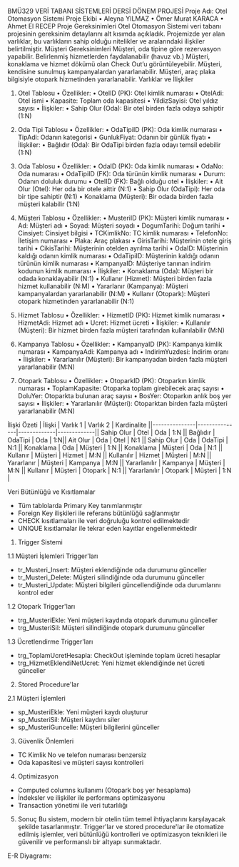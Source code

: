 BMÜ329 VERİ TABANI SİSTEMLERİ DERSİ DÖNEM PROJESİ
Proje Adı: Otel Otomasyon Sistemi
Proje Ekibi
• Aleyna YILMAZ
•  Ömer Murat KARACA
• Ahmet El RECEP
Proje Gereksinimleri
Otel Otomasyon Sistemi veri tabanı projesinin gereksinim detaylarını alt kısımda açıkladık. Projemizde yer alan varlıklar, bu varlıkların sahip olduğu nitelikler ve aralarındaki ilişkiler belirtilmiştir.
Müşteri Gereksinimleri
Müşteri, oda tipine göre rezervasyon yapabilir. Belirlenmiş hizmetlerden faydalanabilir (havuz vb.) Müşteri, konaklama ve hizmet dökümü olan Check Out’u görüntüleyebilir. Müşteri, kendisine sunulmuş kampanyalardan yararlanabilir. Müşteri, araç plaka bilgisiyle otopark hizmetinden yararlanabilir.
Varlıklar ve İlişkiler

1. Otel Tablosu
•  Özellikler:
•  OtelID (PK): Otel kimlik numarası
•  OtelAdi: Otel ismi
•  Kapasite: Toplam oda kapasitesi
•  YildizSayisi: Otel yıldız sayısı
•  İlişkiler:
•  Sahip Olur (Oda): Bir otel birden fazla odaya sahiptir (1:N)


2. Oda Tipi Tablosu
•  Özellikler:
•  OdaTipiID (PK): Oda kimlik numarası
•  TipAdi: Odanın kategorisi
•  GunlukFiyat: Odanın bir günlük fiyatı
•  İlişkiler:
•  Bağlıdır (Oda): Bir OdaTipi birden fazla odayı temsil edebilir (1:N)
3. Oda Tablosu
•  Özellikler:
•  OdaID (PK): Oda kimlik numarası
•  OdaNo: Oda numarası
•  OdaTipiID (FK): Oda türünün kimlik numarası
•  Durum: Odanın doluluk durumu
•  OtelID (FK): Bağlı olduğu otel
•  İlişkiler:
•  Ait Olur (Otel): Her oda bir otele aittir (N:1)
•  Sahip Olur (OdaTipi): Her oda bir tipe sahiptir (N:1)
•  Konaklama (Müşteri): Bir odada birden fazla müşteri kalabilir (1:N)


4. Müşteri Tablosu
•  Özellikler:
•  MusteriID (PK): Müşteri kimlik numarası
•  Ad: Müşteri adı
•  Soyad: Müşteri soyadı
•  DogumTarihi: Doğum tarihi
•  Cinsiyet: Cinsiyet bilgisi
•  TCKimlikNo: TC kimlik numarası
•  TelefonNo: İletişim numarası
•  Plaka: Araç plakası
• GirisTarihi: Müşterinin otele giriş tarihi
• CikisTarihi: Müşterinin otelden ayrılma tarihi
• OdaID: Müşterinin kaldığı odanın kimlik numarası
• OdaTipiID: Müşterinin kaldığı odanın türünün kimlik numarası
• KampanyaID: Müşteriye tanınan indirim kodunun kimlik numarası
•  İlişkiler:
•  Konaklama (Oda): Müşteri bir odada konaklayabilir (N:1)
•  Kullanır (Hizmet): Müşteri birden fazla hizmet kullanabilir (N:M)
•  Yararlanır (Kampanya): Müşteri kampanyalardan yararlanabilir (N:M)
•  Kullanır (Otopark): Müşteri otopark hizmetinden yararlanabilir (N:1)

5. Hizmet Tablosu
•  Özellikler:
•  HizmetID (PK): Hizmet kimlik numarası
•  HizmetAdi: Hizmet adı
•  Ucret: Hizmet ücreti
•  İlişkiler:
•  Kullanılır (Müşteri): Bir hizmet birden fazla müşteri tarafından kullanılabilir (M:N)


6. Kampanya Tablosu
•  Özellikler:
•  KampanyaID (PK): Kampanya kimlik numarası
•  KampanyaAdi: Kampanya adı
•  IndirimYuzdesi: İndirim oranı
•  İlişkiler:
•  Yararlanılır (Müşteri): Bir kampanyadan birden fazla müşteri yararlanabilir (M:N)


7. Otopark Tablosu
•  Özellikler:
•  OtoparkID (PK): Otoparkın kimlik numarası
•  ToplamKapasite: Otoparka toplam girebilecek araç sayısı
•  DoluYer: Otoparkta bulunan araç sayısı
•  BosYer: Otoparkın anlık boş yer sayısı
•  İlişkiler:
•  Yararlanılır (Müşteri): Otoparktan birden fazla müşteri yararlanabilir (M:N)

İlişki Özeti
|       İlişki      |   Varlık 1   |  Varlık 2   | Kardinalite 
||---------------|---------------|-------------|-------------|| 
Sahip Olur    | Otel            | Oda          | 1:N || 
Bağlıdır         | OdaTipi     | Oda          | 1:N|| 
Ait Olur        | Oda            | Otel          | N:1 || 
Sahip Olur    | Oda            | OdaTipi    | N:1 || 
Konaklama   | Oda            | Müşteri     | 1:N || 
Konaklama   | Müşteri      | Oda           | N:1 || 
Kullanır        | Müşteri      | Hizmet      | M:N || 
Kullanılır      | Hizmet      | Müşteri      | M:N || 
Yararlanır     | Müşteri      | Kampanya | M:N || 
Yararlanılır   | Kampanya | Müşteri      | M:N || 
Kullanır        | Müşteri      | Otopark     | N:1 || 
Yararlanılır   | Otopark     | Müşteri      | 1:N |

Veri Bütünlüğü ve Kısıtlamalar

- Tüm tablolarda Primary Key tanımlanmıştır
- Foreign Key ilişkileri ile referans bütünlüğü sağlanmıştır
- CHECK kısıtlamaları ile veri doğruluğu kontrol edilmektedir
- UNIQUE kısıtlamalar ile tekrar eden kayıtlar engellenmektedir

1. Trigger Sistemi

1.1 Müşteri İşlemleri Trigger'ları
- tr_Musteri_Insert: Müşteri eklendiğinde oda durumunu günceller
- tr_Musteri_Delete: Müşteri silindiğinde oda durumunu günceller
- tr_Musteri_Update: Müşteri bilgileri güncellendiğinde oda durumlarını kontrol eder

1.2 Otopark Trigger'ları
- trg_MusteriEkle: Yeni müşteri kaydında otopark durumunu günceller
- trg_MusteriSil: Müşteri silindiğinde otopark durumunu günceller

1.3 Ücretlendirme Trigger'ları
- trg_ToplamUcretHesapla: CheckOut işleminde toplam ücreti hesaplar
- trg_HizmetEklendiNetUcret: Yeni hizmet eklendiğinde net ücreti günceller

2. Stored Procedure'lar

2.1 Müşteri İşlemleri
- sp_MusteriEkle: Yeni müşteri kaydı oluşturur
- sp_MusteriSil: Müşteri kaydını siler
- sp_MusteriGuncelle: Müşteri bilgilerini günceller

3. Güvenlik Önlemleri

- TC Kimlik No ve telefon numarası benzersiz
- Oda kapasitesi ve müşteri sayısı kontrolleri

4. Optimizasyon

- Computed columns kullanımı (Otopark boş yer hesaplama)
- İndeksler ve ilişkiler ile performans optimizasyonu
- Transaction yönetimi ile veri tutarlılığı

5. Sonuç
Bu sistem, modern bir otelin tüm temel ihtiyaçlarını karşılayacak şekilde tasarlanmıştır. Trigger'lar ve stored procedure'lar ile otomatize edilmiş işlemler, veri bütünlüğü kontrolleri ve optimizasyon teknikleri ile güvenilir ve performanslı bir altyapı sunmaktadır.




E-R Diyagramı:


 


